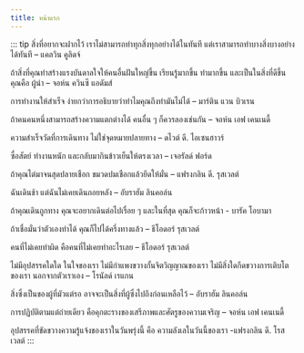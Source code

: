 ```yaml
---
title: หน้าแรก
---
```


 ::: tip สิ่งที่อยากจะฝากไว้
เราไม่สามารถทำทุกสิ่งทุกอย่างได้ในทันที แต่เราสามารถทำบางสิ่งบางอย่างได้ทันที – แคลวิน คูลิดจ์

ถ้าสิ่งที่คุณทำสร้างแรงบันดาลใจให้คนอื่นฝันใหญ่ขึ้น เรียนรู้มากขึ้น ทำมากขึ้น และเป็นในสิ่งที่ดีขึ้น คุณคือ ผู้นำ – จอห์น ควินซี แอดัมส์

การทำงานให้สำเร็จ ง่ายกว่าการอธิบายว่าทำไมคุณถึงทำมันไม่ได้ – มาร์ติน แวน บิวเรน

ถ้าคนคนหนึ่งสามารถสร้างความแตกต่างได้ คนอื่น ๆ ก็ควรลองเช่นกัน – จอห์น เอฟ เคนเนดี้

ความสำเร็จวัดที่การเดินทาง ไม่ใช่จุดหมายปลายทาง – ดไวต์ ดี. ไอเซนฮาวร์

ซื่อสัตย์ ทำงานหนัก และกลับมากินข้าวเย็นให้ตรงเวลา – เจอรัลด์ ฟอร์ด

ถ้าคุณไต่มาจนสุดปลายเชือก ขมวดปมเชือกแล้วยึดให้มั่น – แฟรงกลิน ดี. รุสเวลต์

ฉันเดินช้า แต่ฉันไม่เคยเดินถอยหลัง – อับราฮัม ลินคอล์น

ถ้าคุณเดินถูกทาง คุณจะอยากเดินต่อไปเรื่อย ๆ และในที่สุด คุณก็จะก้าวหน้า - บารัค โอบามา

ถ้าเชื่อมั่นว่าตัวเองทำได้ คุณก็ไปได้ครึ่งทางแล้ว  – ธีโอดอร์ รุสเวลต์

คนที่ไม่เคยทำผิด คือคนที่ไม่เคยทำอะไรเลย – ธีโอดอร์ รุสเวลต์

ไม่มีอุปสรรคใดใด ในใจของเรา ไม่มีกำแพงขวางกั้นจิตวิญญาณของเรา ไม่มีสิ่งใดกีดขวางการเติบโตของเรา นอกจากตัวเราเอง – โรนัลด์ เรแกน

สิ่งซึ่งเป็นของผู้ที่มัวแต่รอ อาจจะเป็นสิ่งที่ผู้ซึ่งไปถึงก่อนเหลือไว้ – อับราฮัม ลินคอล์น

การปฏิบัติตามแต่ถ่ายเดียว คือคุกตะรางของเสรีภาพและศัตรูของความเจริญ – จอห์น เอฟ เคนเนดี้

อุปสรรคที่ขัดขวางความรู้แจ้งของเราในวันพรุ่งนี้ คือ ความลังเลในวันนี้ของเรา -แฟรงกลิน ดี. โรสเวลต์
::: 


